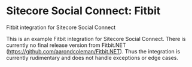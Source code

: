 Sitecore Social Connect: Fitbit
=======

Fitbit integration for Sitecore Social Connect

This is an example Fitbit integration for Sitecore Social Connect. There is currently no final release version from Fitbit.NET (https://github.com/aarondcoleman/Fitbit.NET). Thus the integration is currently rudimentary and does not handle exceptions or edge cases.